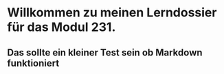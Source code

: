 # Willkommen zu meinen Lerndossier für das Modul 231.

## Das sollte ein kleiner Test sein ob Markdown funktioniert
